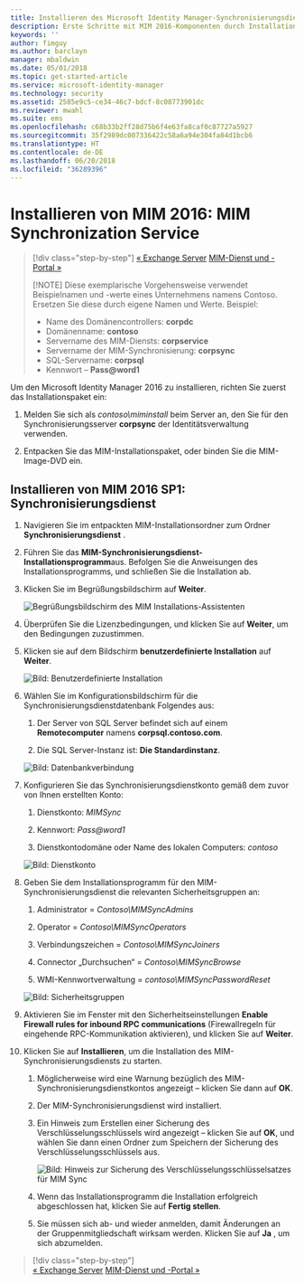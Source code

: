 ```yaml
---
title: Installieren des Microsoft Identity Manager-Synchronisierungsdiensts | Microsoft-Dokumentation
description: Erste Schritte mit MIM 2016-Komponenten durch Installation und Konfiguration von Synchronization Service
keywords: ''
author: fimguy
ms.author: barclayn
manager: mbaldwin
ms.date: 05/01/2018
ms.topic: get-started-article
ms.service: microsoft-identity-manager
ms.technology: security
ms.assetid: 2585e9c5-ce34-46c7-bdcf-8c08773901dc
ms.reviewer: mwahl
ms.suite: ems
ms.openlocfilehash: c68b33b2ff28d75b6f4e63fa8caf0c87727a5927
ms.sourcegitcommit: 35f2989dc007336422c58a6a94e304fa84d1bcb6
ms.translationtype: HT
ms.contentlocale: de-DE
ms.lasthandoff: 06/20/2018
ms.locfileid: "36289396"
---
```

# <a name="install-mim-2016-mim-synchronization-service"></a>Installieren von MIM 2016: MIM Synchronization Service

> [!div class="step-by-step"]
> [« Exchange Server](prepare-server-exchange.md)
> [MIM-Dienst und -Portal »](install-mim-service-portal.md)
> 
> [!NOTE]
> Diese exemplarische Vorgehensweise verwendet Beispielnamen und -werte eines Unternehmens namens Contoso. Ersetzen Sie diese durch eigene Namen und Werte. Beispiel:
> - Name des Domänencontrollers: **corpdc**
> - Domänenname: **contoso**
> - Servername des MIM-Diensts: **corpservice**
> - Servername der MIM-Synchronisierung: **corpsync**
> - SQL-Servername: **corpsql**
> - Kennwort – <strong>Pass@word1</strong>

Um den Microsoft Identity Manager 2016 zu installieren, richten Sie zuerst das Installationspaket ein:

1. Melden Sie sich als *contoso\miminstall* beim Server an, den Sie für den Synchronisierungsserver **corpsync** der Identitätsverwaltung verwenden.

2. Entpacken Sie das MIM-Installationspaket, oder binden Sie die MIM-Image-DVD ein.

## <a name="install-mim-2016-sp1-synchronization-service"></a>Installieren von MIM 2016 SP1: Synchronisierungsdienst

1. Navigieren Sie im entpackten MIM-Installationsordner zum Ordner **Synchronisierungsdienst** .

2. Führen Sie das **MIM-Synchronisierungsdienst-Installationsprogramm**aus. Befolgen Sie die Anweisungen des Installationsprogramms, und schließen Sie die Installation ab.

3. Klicken Sie im Begrüßungsbildschirm auf **Weiter**.

    ![Begrüßungsbildschirm des MIM Installations-Assistenten](media/install-mim-sync/MIM_Install1.png)

4. Überprüfen Sie die Lizenzbedingungen, und klicken Sie auf **Weiter**, um den Bedingungen zuzustimmen.

5. Klicken sie auf dem Bildschirm **benutzerdefinierte Installation** auf **Weiter**.

    ![Bild: Benutzerdefinierte Installation](media/install-mim-sync/MIM_Install2.png)

6. Wählen Sie im Konfigurationsbildschirm für die Synchronisierungsdienstdatenbank Folgendes aus:

   1.  Der Server von SQL Server befindet sich auf einem **Remotecomputer** namens **corpsql.contoso.com**.

   2.  Die SQL Server-Instanz ist: **Die Standardinstanz**.

   ![Bild: Datenbankverbindung](media/install-mim-sync/MIM_Install3.png)

7. Konfigurieren Sie das Synchronisierungsdienstkonto gemäß dem zuvor von Ihnen erstellten Konto:

   1. Dienstkonto: *MIMSync*

   2. Kennwort: <em>Pass@word1</em>

   3. Dienstkontodomäne oder Name des lokalen Computers: *contoso*

   ![Bild: Dienstkonto](media/install-mim-sync/MIM_Install4.png)

8. Geben Sie dem Installationsprogramm für den MIM-Synchronisierungsdienst die relevanten Sicherheitsgruppen an:

   1. Administrator = *Contoso\MIMSyncAdmins*

   2. Operator = *Contoso\MIMSyncOperators*

   3. Verbindungszeichen = *Contoso\MIMSyncJoiners*

   4. Connector „Durchsuchen“ = *Contoso\MIMSyncBrowse*

   5. WMI-Kennwortverwaltung = *contoso\MIMSyncPasswordReset*

   ![Bild: Sicherheitsgruppen](media/install-mim-sync/MIM_Install5.png)

9. Aktivieren Sie im Fenster mit den Sicherheitseinstellungen **Enable Firewall rules for inbound RPC communications** (Firewallregeln für eingehende RPC-Kommunikation aktivieren), und klicken Sie auf **Weiter**.

10. Klicken Sie auf **Installieren**, um die Installation des MIM-Synchronisierungsdiensts zu starten.

    1. Möglicherweise wird eine Warnung bezüglich des MIM-Synchronisierungsdienstkontos angezeigt – klicken Sie dann auf **OK**.

    2. Der MIM-Synchronisierungsdienst wird installiert.

    3. Ein Hinweis zum Erstellen einer Sicherung des Verschlüsselungsschlüssels wird angezeigt – klicken Sie auf **OK**, und wählen Sie dann einen Ordner zum Speichern der Sicherung des Verschlüsselungsschlüssels aus.

        ![Bild: Hinweis zur Sicherung des Verschlüsselungsschlüsselsatzes für MIM Sync](media/MIM-Install7.png)

    4. Wenn das Installationsprogramm die Installation erfolgreich abgeschlossen hat, klicken Sie auf **Fertig stellen**.

    5. Sie müssen sich ab- und wieder anmelden, damit Änderungen an der Gruppenmitgliedschaft wirksam werden. Klicken Sie auf **Ja** , um sich abzumelden.

> [!div class="step-by-step"]  
> [« Exchange Server](prepare-server-exchange.md)
> [MIM-Dienst und -Portal »](install-mim-service-portal.md)
